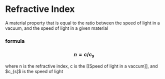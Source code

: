 # Refractive Index
A material property that is equal to the ratio between the speed of light in a vacuum, and the speed of light in a given material

### formula
### $$n = c/c_{s}$$
where n is the refractive index, c is the [[Speed of light in a vaccum]], and $c_{s]$ is the speed of light 